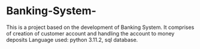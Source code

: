 # Banking-System-
This is a project based on the development of Banking System. It comprises of creation of customer account and handling the account to money deposits Language used: python 3.11.2, sql database.
